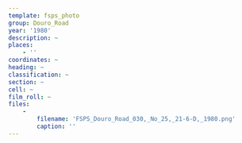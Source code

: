 ```yaml
---
template: fsps_photo
group: Douro_Road
year: '1980'
description: ~
places:
    - ''
coordinates: ~
heading: ~
classification: ~
section: ~
cell: ~
film_roll: ~
files:
    -
        filename: 'FSPS_Douro_Road_030,_No_25,_21-6-D,_1980.png'
        caption: ''
---
```

